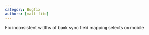 ```yaml
---
category: Bugfix
authors: [matt-fidd]
---
```


Fix inconsistent widths of bank sync field mapping selects on mobile
